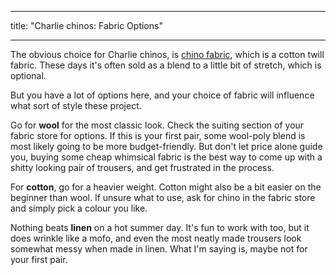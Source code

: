***

title: "Charlie chinos: Fabric Options"

***

The obvious choice for Charlie chinos, is [chino fabric](https://en.wikipedia.org/wiki/Chino_cloth), which is a cotton twill fabric. These days it's often sold as a blend to a little bit of stretch, which is optional.

But you have a lot of options here, and your choice of fabric will influence what sort of style these project.

Go for **wool** for the most classic look. Check the suiting section of your fabric store for options. If this is your first pair, some wool-poly blend is most likely going to be more budget-friendly. But don't let price alone guide you, buying some cheap whimsical fabric is the best way to come up with a shitty looking pair of trousers, and get frustrated in the process.

For **cotton**, go for a heavier weight. Cotton might also be a bit easier on the beginner than wool. If unsure what to use, ask for chino in the fabric store and simply pick a colour you like.

Nothing beats **linen** on a hot summer day. It's fun to work with too, but it does wrinkle like a mofo, and even the most neatly made trousers look somewhat messy when made in linen. What I'm saying is, maybe not for your first pair.
